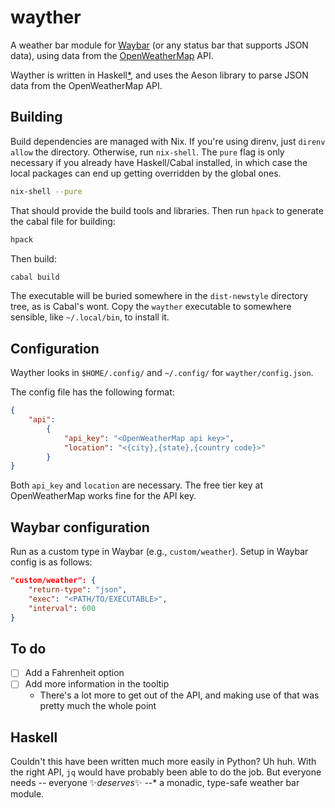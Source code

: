 # wayther
A weather bar module for [Waybar](https://github.com/Alexays/Waybar) (or any status bar that supports JSON data), using data from the [OpenWeatherMap](https://openweathermap.org/) API.

Wayther is written in Haskell[*](#haskell), and uses the Aeson library to parse JSON data from the OpenWeatherMap API.

## Building
Build dependencies are managed with Nix. If you're using direnv, just `direnv allow` the directory. Otherwise, run `nix-shell`. The `pure` flag is only necessary if you already have Haskell/Cabal installed, in which case the local packages can end up getting overridden by the global ones.

``` sh
nix-shell --pure
```

That should provide the build tools and libraries. Then run `hpack` to generate the cabal file for building:

``` sh
hpack
```

Then build:

``` sh
cabal build
```

The executable will be buried somewhere in the `dist-newstyle` directory tree, as is Cabal's wont. Copy the `wayther` executable to somewhere sensible, like `~/.local/bin`, to install it.

## Configuration
Wayther looks in `$HOME/.config/` and `~/.config/` for `wayther/config.json`.

The config file has the following format:

``` json
{
    "api":
        {
            "api_key": "<OpenWeatherMap api key>",
            "location": "<{city},{state},{country code}>"
        }
}
```

Both `api_key` and `location` are necessary. The free tier key at OpenWeatherMap works fine for the API key.

## Waybar configuration
Run as a custom type in Waybar (e.g., `custom/weather`). Setup in Waybar config is as follows:

``` json
"custom/weather": {
    "return-type": "json",
    "exec": "<PATH/TO/EXECUTABLE>",
    "interval": 600
}
```

## To do
- [ ] Add a Fahrenheit option
- [ ] Add more information in the tooltip
  - There's a lot more to get out of the API, and making use of that was pretty much the whole point
  
## Haskell
Couldn't this have been written much more easily in Python? Uh huh. With the right API, `jq` would have probably been able to do the job. But everyone needs -- everyone ✨*deserves*✨ --* a monadic, type-safe weather bar module.  
